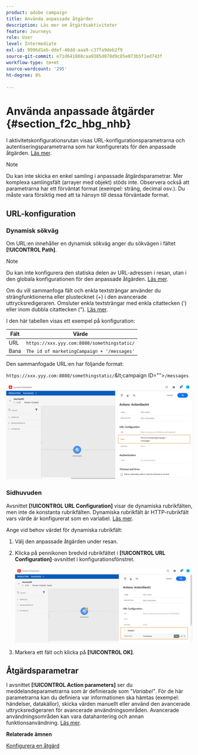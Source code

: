 ```yaml
---
product: adobe campaign
title: Använda anpassade åtgärder
description: Läs mer om åtgärdsaktiviteter
feature: Journeys
role: User
level: Intermediate
exl-id: 9996d1eb-ddef-46dd-aaa9-c37fa9deb2f9
source-git-commit: e71d641888caa9385d078d9c85e073b5f1ed743f
workflow-type: tm+mt
source-wordcount: '295'
ht-degree: 8%

---
```


# Använda anpassade åtgärder {#section_f2c_hbg_nhb}

I aktivitetskonfigurationsrutan visas URL-konfigurationsparametrarna och autentiseringsparametrarna som har konfigurerats för den anpassade åtgärden. [Läs mer](../action/about-custom-action-configuration.md).

>[!NOTE]
>
>Du kan inte skicka en enkel samling i anpassade åtgärdsparametrar. Mer komplexa samlingsfält (arrayer med objekt) stöds inte.  Observera också att parametrarna har ett förväntat format (exempel: sträng, decimal osv.). Du måste vara försiktig med att ta hänsyn till dessa förväntade format.

## URL-konfiguration

### Dynamisk sökväg

Om URL:en innehåller en dynamisk sökväg anger du sökvägen i fältet **[!UICONTROL Path]**.

>[!NOTE]
>
>Du kan inte konfigurera den statiska delen av URL-adressen i resan, utan i den globala konfigurationen för den anpassade åtgärden. [Läs mer](../action/about-custom-action-configuration.md).

Om du vill sammanfoga fält och enkla textsträngar använder du strängfunktionerna eller plustecknet (+) i den avancerade uttrycksredigeraren. Omsluter enkla textsträngar med enkla citattecken (&#39;) eller inom dubbla citattecken (&quot;). [Läs mer](../expression/expressionadvanced.md).

I den här tabellen visas ett exempel på konfiguration:

| Fält | Värde |
| --- | --- |
| URL | `https://xxx.yyy.com:8080/somethingstatic/` |
| Bana | `The id of marketingCampaign + '/messages'` |

Den sammanfogade URL:en har följande format:

`https://xxx.yyy.com:8080/somethingstatic/`\&lt;campaign ID=&quot;&quot;>`/messages`

![](../assets/journey-custom-action-url.png)

### Sidhuvuden

Avsnittet **[!UICONTROL URL Configuration]** visar de dynamiska rubrikfälten, men inte de konstanta rubrikfälten. Dynamiska rubrikfält är HTTP-rubrikfält vars värde är konfigurerat som en variabel. [Läs mer](../action/about-custom-action-configuration.md).

Ange vid behov värdet för dynamiska rubrikfält:

1. Välj den anpassade åtgärden under resan.
1. Klicka på pennikonen bredvid rubrikfältet i **[!UICONTROL URL Configuration]**-avsnittet i konfigurationsfönstret.

   ![](../assets/journey-dynamicheaderfield.png)

1. Markera ett fält och klicka på **[!UICONTROL OK]**.

## Åtgärdsparametrar

I avsnittet **[!UICONTROL Action parameters]** ser du meddelandeparametrarna som är definierade som _&quot;Variabel&quot;_. För de här parametrarna kan du definiera var informationen ska hämtas (exempel: händelser, datakällor), skicka värden manuellt eller använd den avancerade uttrycksredigeraren för avancerade användningsområden. Avancerade användningsområden kan vara datahantering och annan funktionsanvändning. [Läs mer](../expression/expressionadvanced.md).

**Relaterade ämnen**

[Konfigurera en åtgärd](../action/about-custom-action-configuration.md)
